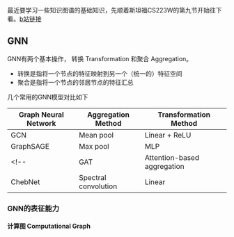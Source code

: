 最近要学习一些知识图谱的基础知识，先顺着斯坦福CS223W的第九节开始往下看。[b站链接](https://www.bilibili.com/video/BV1RZ4y1c7Co/?p=26&share_source=copy_web&vd_source=cc8c0d05fcf9121dcabb4f4195f81f67)

## GNN

GNN有两个基本操作， 转换 Transformation 和聚合 Aggregation。
- 转换是指将一个节点的特征映射到另一个（统一的）特征空间
- 聚合是指将一个节点的邻居节点的特征汇总

几个常用的GNN模型对比如下

| Graph Neural Network | Aggregation Method         | Transformation Method |
|----------------------|----------------------------|-----------------------|
| GCN                  | Mean pool                  | Linear + ReLU         |
| GraphSAGE            | Max pool         | MLP       |
<!-- | GAT                  | Attention-based aggregation| Linear + LeakyReLU    |
| ChebNet              | Spectral convolution       | Linear                | -->

### GNN的表征能力

#### 计算图 Computational Graph




